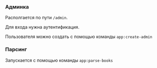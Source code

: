 ### Админка

Располгается по пути `/admin`.

Для входа нужна аутентификация.

Пользователя можно создать с помощью команды `app:create-admin`

### Парсинг

Запускается с помощью команды `app:parse-books`
